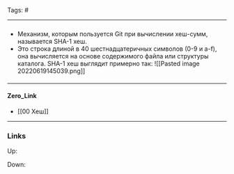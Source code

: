 Tags: #
***
###
- Механизм, которым пользуется Git при вычислении хеш-сумм, называется SHA-1 хеш.
- Это строка длиной в 40 шестнадцатеричных символов (0-9 и a-f), она вычисляется на основе содержимого файла или структуры каталога. SHA-1 хеш выглядит примерно так:
![[Pasted image 20220619145039.png]]
####

***
#### Zero_Link
- [[00 Хеш]]
***
### Links
Up:

Down:


